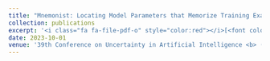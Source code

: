 ```yaml
---
title: "Mnemonist: Locating Model Parameters that Memorize Training Examples"
collection: publications
excerpt: '<i class="fa fa-file-pdf-o" style="color:red"></i>[<font color="red">Paper</font>](https://proceedings.mlr.press/v216/shahin-shamsabadi23a/shahin-shamsabadi23a.pdf) <i class="fa fa-youtube-play" style="color:blue"></i>[<font color="blue">Video</font>](https://www.youtube.com/watch?v=-GE8BUZzjlo) <i class="fa fa-file-pdf-o" style="color:red"></i>[<font color="red">Poster</font>](https://www.auai.org/uai2023/posters/458.pdf)'
date: 2023-10-01
venue: '39th Conference on Uncertainty in Artificial Intelligence <b> (UAI)</b>'
---
```

